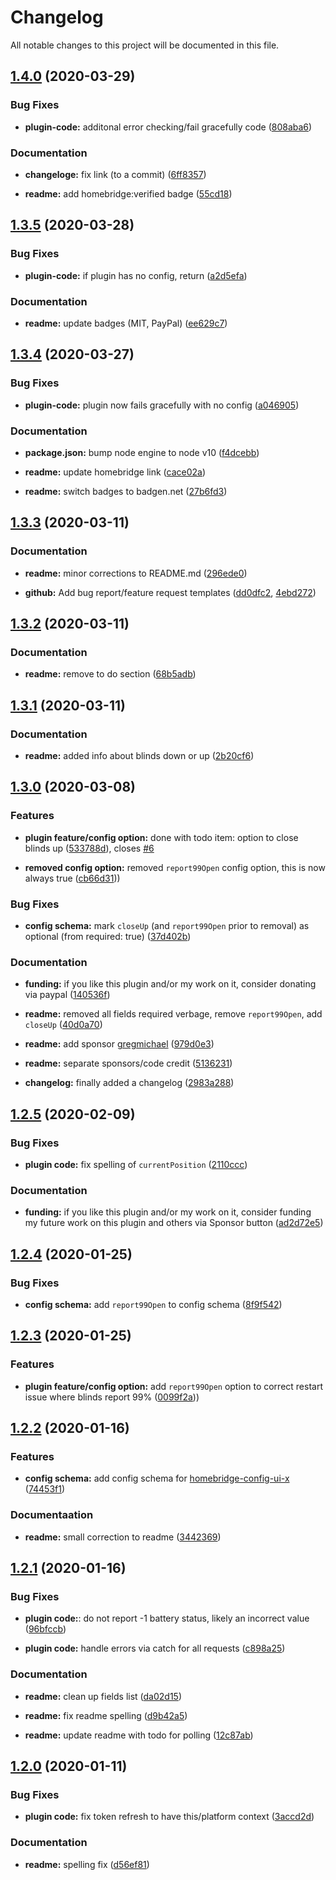 # Changelog

All notable changes to this project will be documented in this file.

## [1.4.0](https://github.com/apexad/homebridge-mysmartblinds-bridge/compare/v1.3.5...v1.3.6) (2020-03-29)


### Bug Fixes

* **plugin-code:** additonal error checking/fail gracefully code ([808aba6](https://github.com/apexad/homebridge-mysmartblinds-bridge/commit/808aba61d32455ba0f31ec26eaefb0ce65686e93))

### Documentation

* **changeloge:** fix link (to a commit) ([6ff8357](https://github.com/apexad/homebridge-mysmartblinds-bridge/commit/6ff8357503d8722d2c74698bf3d479e322eb2357))

* **readme:** add homebridge:verified badge ([55cd18](https://github.com/apexad/homebridge-mysmartblinds-bridge/commit/55cd1815ae28146b585e22fe44b3049eda36d734))

## [1.3.5](https://github.com/apexad/homebridge-mysmartblinds-bridge/compare/v1.3.4...v1.3.5) (2020-03-28)


### Bug Fixes

* **plugin-code:** if plugin has no config, return ([a2d5efa](https://github.com/apexad/homebridge-mysmartblinds-bridge/commit/a2d5efa3742519f998449dcfb53d07fa27e28c53))

### Documentation

* **readme:** update badges (MIT, PayPal) ([ee629c7](https://github.com/apexad/homebridge-mysmartblinds-bridge/commit/ee629c7d7e209d0bba3837a0c8c5727f8416f6fd))

## [1.3.4](https://github.com/apexad/homebridge-mysmartblinds-bridge/compare/v1.3.3...v1.3.4) (2020-03-27)


### Bug Fixes

* **plugin-code:** plugin now fails gracefully with no config ([a046905](https://github.com/apexad/homebridge-mysmartblinds-bridge/commit/a0469055a24e30d6f446303f9f0932b65476c443]))

### Documentation

* **package.json:** bump node engine to node v10 ([f4dcebb](https://github.com/apexad/homebridge-mysmartblinds-bridge/commit/f4dcebb94bb21b71d000b16e61ffac54f325e117))

* **readme:** update homebridge link ([cace02a](https://github.com/apexad/homebridge-mysmartblinds-bridge/commit/cace02a2f34f2edf1c7cf1e4f521f310a551391f))

* **readme:** switch badges to badgen.net ([27b6fd3](https://github.com/apexad/homebridge-mysmartblinds-bridge/commit/27b6fd32a9cd76bc0384f0c377f60db78c91aec9))


## [1.3.3](https://github.com/apexad/homebridge-mysmartblinds-bridge/compare/v1.3.2...v1.3.3) (2020-03-11)


### Documentation

* **readme:** minor corrections to README.md ([296ede0](https://github.com/apexad/homebridge-mysmartblinds-bridge/commit/296ede0931e9e2dc378e0a9c802aa73945bfcaec))

* **github:** Add bug report/feature request templates ([dd0dfc2](https://github.com/apexad/homebridge-mysmartblinds-bridge/commit/dd0dfc257774c7a24aaca070d39b87921b237b3b), [4ebd272](https://github.com/apexad/homebridge-mysmartblinds-bridge/commit/4ebd272122f65d603f38c846ef68819548391517))


## [1.3.2](https://github.com/apexad/homebridge-mysmartblinds-bridge/compare/v1.3.1...v1.3.2) (2020-03-11)


### Documentation

* **readme:** remove to do section ([68b5adb](https://github.com/apexad/homebridge-mysmartblinds-bridge/commit/68b5adb667f3aed568094db2347c8b2dabe7d1f9))

## [1.3.1](https://github.com/apexad/homebridge-mysmartblinds-bridge/compare/v1.3.0...v1.3.1) (2020-03-11)


### Documentation

* **readme:** added info about blinds down or up ([2b20cf6](https://github.com/apexad/homebridge-mysmartblinds-bridge/commit/2b20cf649ea34df13581f86b8d526b8e54b8fd20))

## [1.3.0](https://github.com/apexad/homebridge-mysmartblinds-bridge/compare/v1.2.5...v1.3.0) (2020-03-08)


### Features

* **plugin feature/config option:** done with todo item: option to close blinds up ([533788d](https://github.com/apexad/homebridge-mysmartblinds-bridge/commit/533788de83f8d5140489fbbae97083b677f9b5ed)), closes [#6](https://github.com/apexad/homebridge-mysmartblinds-bridge/issues/6)

* **removed config option:** removed `report99Open` config option, this is now always true ([cb66d31](https://github.com/apexad/homebridge-mysmartblinds-bridge/commit/cb66d31f2d498755c7daa540c30c0eb6e097a8c6)))

### Bug Fixes

* **config schema:** mark `closeUp` (and `report99Open` prior to removal) as optional (from required: true) ([37d402b](https://github.com/apexad/homebridge-mysmartblinds-bridge/commit/37d402b49c753559b3d744a748f65175fd9d320f))

### Documentation

* **funding:** if you like this plugin and/or my work on it, consider donating via paypal ([140536f](https://github.com/apexad/homebridge-mysmartblinds-bridge/commit/140536f6ecd5ec13cece23ddb4ba8591850b1a00))

* **readme:** removed all fields required verbage, remove `report99Open`, add `closeUp` ([40d0a70](https://github.com/apexad/homebridge-mysmartblinds-bridge/commit/40d0a700f30ede71809def15d197567a57c8b4ba))

* **readme:** add sponsor [gregmichael](https://github.com/gregmichael) ([979d0e3](https://github.com/apexad/homebridge-mysmartblinds-bridge/commit/979d0e3945d8354a92129baf7f7cb576680039be))

* **readme:** separate sponsors/code credit ([5136231](https://github.com/apexad/homebridge-mysmartblinds-bridge/commit/5136231c82c317b5f0c6ee25a33960f60df4bea9))

* **changelog:** finally added a changelog ([2983a288](https://github.com/apexad/homebridge-mysmartblinds-bridge/commit/2983a288ff3a32633c38035c8bb28b87ac2bddc0))

## [1.2.5](https://github.com/apexad/homebridge-mysmartblinds-bridge/compare/v1.2.4...v1.2.5) (2020-02-09)


### Bug Fixes

* **plugin code:** fix spelling of `currentPosition` ([2110ccc](https://github.com/apexad/homebridge-mysmartblinds-bridge/commit/2110ccc49210b5f2384a9046b42618219535840f))

### Documentation

* **funding:** if you like this plugin and/or my work on it, consider funding my future work on this plugin and others via Sponsor button ([ad2d72e5](https://github.com/apexad/homebridge-mysmartblinds-bridge/commit/ad2d72e54c4fdf7af03d8e83b9fc916cbd754144))

## [1.2.4](https://github.com/apexad/homebridge-mysmartblinds-bridge/compare/v1.2.3...v1.2.4) (2020-01-25)

### Bug Fixes

* **config schema:** add `report99Open` to config schema ([8f9f542](https://github.com/apexad/homebridge-mysmartblinds-bridge/commit/8f9f542575137490d13fa54c4cf1e0d8816e6af7))

## [1.2.3](https://github.com/apexad/homebridge-mysmartblinds-bridge/compare/v1.2.2...v1.2.3) (2020-01-25)


### Features

* **plugin feature/config option:** add `report99Open` option to correct restart issue where blinds report 99% ([0099f2a](https://github.com/apexad/homebridge-mysmartblinds-bridge/commit/0099f2a981a69e7bbad565a6cd390dcae9a03bbd)))

## [1.2.2](https://github.com/apexad/homebridge-mysmartblinds-bridge/compare/v1.2.1...v1.2.2) (2020-01-16)


### Features

* **config schema:** add config schema for [homebridge-config-ui-x](https://www.npmjs.com/package/homebridge-config-ui-x) ([74453f1](https://github.com/apexad/homebridge-mysmartblinds-bridge/commit/74453f1f4dcf679bc537c8102eb9041acb642f06))

### Documentaation

* **readme:** small correction to readme ([3442369](https://github.com/apexad/homebridge-mysmartblinds-bridge/commit/3442369d268695f95d2a5a0f7040b6f6337bc682))

## [1.2.1](https://github.com/apexad/homebridge-mysmartblinds-bridge/compare/v1.2.0...v1.2.1) (2020-01-16)


### Bug Fixes

* **plugin code:**: do not report -1 battery status, likely an incorrect value ([96bfccb](https://github.com/apexad/homebridge-mysmartblinds-bridge/commit/96bfccbbc6818ab80e2eb59cab4f1ddbdb789399))

* **plugin code:** handle errors via catch for all requests ([c898a25](https://github.com/apexad/homebridge-mysmartblinds-bridge/commit/c898a25ef5f8607f8a1a237f8a497ee6598a9f33))

### Documentation

* **readme:** clean up fields list ([da02d15](https://github.com/apexad/homebridge-mysmartblinds-bridge/commit/da02d15b0a00e2f1ba64d5a2c2637b5ceeea012b))

* **readme:** fix readme spelling ([d9b42a5](https://github.com/apexad/homebridge-mysmartblinds-bridge/commit/d9b42a5118f42022384aded62ada23ee6abb3cd9))

* **readme:** update readme with todo for polling ([12c87ab](https://github.com/apexad/homebridge-mysmartblinds-bridge/commit/12c87ab9623f9d5b5317a23bc6e86e9c495126b8))

## [1.2.0](https://github.com/apexad/homebridge-mysmartblinds-bridge/releases/tag/v1.2.0) (2020-01-11)


### Bug Fixes

* **plugin code:**  fix token refresh to have this/platform context ([3accd2d](https://github.com/apexad/homebridge-mysmartblinds-bridge/commit/3accd2d97fe36e030d54c134826a5628271633a3))

### Documentation

* **readme:** spelling fix ([d56ef81](https://github.com/apexad/homebridge-mysmartblinds-bridge/commit/d56ef8104123559ec98e131ec247ba0124c5c053))
